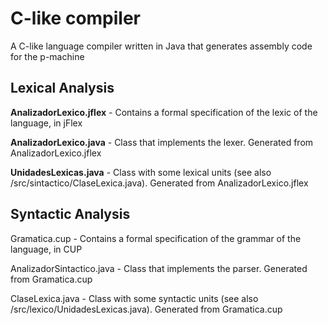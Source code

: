 # C-like compiler
A C-like language compiler written in Java that generates assembly code for the p-machine

## Lexical Analysis

**AnalizadorLexico.jflex** - Contains a formal specification of the lexic of the language, in jFlex

**AnalizadorLexico.java** - Class that implements the lexer. Generated from AnalizadorLexico.jflex

**UnidadesLexicas.java** - Class with some lexical units (see also /src/sintactico/ClaseLexica.java). Generated from AnalizadorLexico.jflex


## Syntactic Analysis

Gramatica.cup - Contains a formal specification of the grammar of the language, in CUP

AnalizadorSintactico.java - Class that implements the parser. Generated from Gramatica.cup

ClaseLexica.java - Class with some syntactic units (see also /src/lexico/UnidadesLexicas.java). Generated from Gramatica.cup

